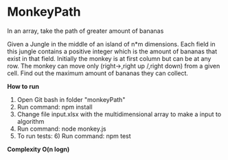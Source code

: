 # MonkeyPath

In an array, take the path of greater amount of bananas

Given a Jungle in the middle of an island of n*m dimensions. Each field in this jungle contains a
positive integer which is the amount of bananas that exist in that field. Initially the monkey is at first
column but can be at any row. The monkey can move only (right->,right up /,right down\) from a given
cell. Find out the maximum amount of bananas they can collect.

**How to run**

1) Open Git bash in folder "monkeyPath"
2) Run command: npm install
3) Change file input.xlsx with the multidimensional array to make a input to algorithm
4) Run command: node monkey.js
5) To run tests:
   6) Run command: npm test

**Complexity O(n logn)**
